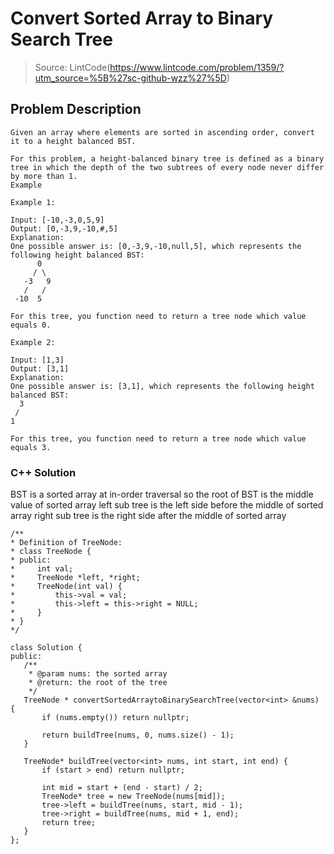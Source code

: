 # Convert Sorted Array to Binary Search Tree
> Source: LintCode(https://www.lintcode.com/problem/1359/?utm_source=%5B%27sc-github-wzz%27%5D)
## Problem Description
```
Given an array where elements are sorted in ascending order, convert it to a height balanced BST.

For this problem, a height-balanced binary tree is defined as a binary tree in which the depth of the two subtrees of every node never differ by more than 1.
Example

Example 1:

Input: [-10,-3,0,5,9]
Output: [0,-3,9,-10,#,5]
Explanation:
One possible answer is: [0,-3,9,-10,null,5], which represents the following height balanced BST:
      0
     / \
   -3   9
   /   /
 -10  5
 
For this tree, you function need to return a tree node which value equals 0.

Example 2:

Input: [1,3]
Output: [3,1]
Explanation:
One possible answer is: [3,1], which represents the following height balanced BST:
  3
 / 
1   

For this tree, you function need to return a tree node which value equals 3.

```

 ### C++ Solution
 BST is a sorted array at in-order traversal
 so the root of BST is the middle value of sorted array
 left sub tree is the left side before the middle of sorted array
 right sub tree is the right side after the middle of sorted array 
 
 ```
/**
 * Definition of TreeNode:
 * class TreeNode {
 * public:
 *     int val;
 *     TreeNode *left, *right;
 *     TreeNode(int val) {
 *         this->val = val;
 *         this->left = this->right = NULL;
 *     }
 * }
 */

class Solution {
public:
    /**
     * @param nums: the sorted array
     * @return: the root of the tree
     */
    TreeNode * convertSortedArraytoBinarySearchTree(vector<int> &nums) {
        if (nums.empty()) return nullptr;

        return buildTree(nums, 0, nums.size() - 1);
    }

    TreeNode* buildTree(vector<int> nums, int start, int end) {
        if (start > end) return nullptr;

        int mid = start + (end - start) / 2;
        TreeNode* tree = new TreeNode(nums[mid]);
        tree->left = buildTree(nums, start, mid - 1);
        tree->right = buildTree(nums, mid + 1, end);
        return tree;
    }
};
 ```
 